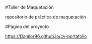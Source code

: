 #Taller de Maquetación

repositorio de práctica de maquetación

#Página del proyecto

https://Danilor96.github.io/cv-portafolio
